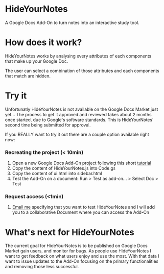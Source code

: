 # HideYourNotes
A Google Docs Add-On to turn notes into an interactive study tool.
# How does it work?
HideYourNotes works by analysing every attributes of each components that make up your Google Doc.

The user can select a combination of those attributes and each components that match are hidden.
# Try it

Unfortunatly HideYourNotes is not available on the Google Docs Market just yet... The process to get it approved and reviewed takes about 2 months once started, due to Google's software standards. This is HideYourNotes' second time being submitted for approval.

If you REALLY want to try it out there are a couple option available right now:

### Recreating the project (< 10min)
  1. Open a new Google Docs Add-On project following this short [tutorial](https://developers.google.com/gsuite/add-ons/editors/docs/quickstart/translate)
  2. Copy the content of HideYourNotes.js into Code.gs
  3. Copy the content of ui.html into sidebar.html
  4. Test the Add-On on a document: Run > Test as add-on... > Select Doc > Test
  
### Request access (<1min)
  1. [Email me](jb.merville@gmail.com) specifying that you want to test HideYourNotes and I will add you to a collaborative Document where you can access the Add-On
  
 # What's next for HideYourNotes
 
 The current goal for HideYourNotes is to be published on Google Docs Market gain users, and monitor for bugs.
 As people use HideYourNotes I want to get feedback on what users enjoy and use the most.
 With that data I want to issue updates to the Add-On focusing on the primary functionalities and removing those less successful.



